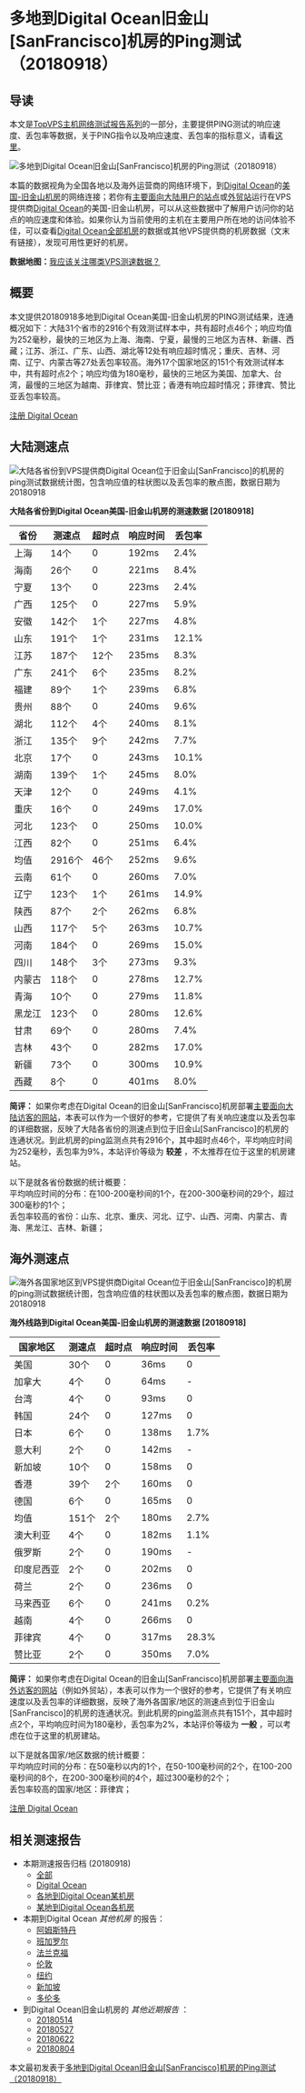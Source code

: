 #  多地到Digital Ocean旧金山[SanFrancisco]机房的Ping测试（20180918） 

## 导读

本文是[TopVPS主机网络测试报告系列](https://vps123.top/pingtest)的一部分，主要提供PING测试的响应速度、丢包率等数据，关于PING指令以及响应速度、丢包率的指标意义，请看[这里](https://vps123.top/what-is-ping.html)。

![多地到Digital Ocean旧金山\[SanFrancisco\]机房的Ping测试（20180918）](/images/thumbnails/to_do_SanFrancisco.png)

本篇的数据视角为全国各地以及海外运营商的网络环境下，到[Digital Ocean](https://vps123.top/go/do)的[美国-旧金山机房](https://vps123.top/digitalocean-facilities.html#sanfrancisco)的网络连接；若你有[主要面向大陆用户的站点](https://vps123.top/website-for-mainland-users.html)或[外贸站](https://vps123.top/website-for-internation-trade.html)运行在VPS提供商[Digital Ocean](https://vps123.top/go/do)的美国-旧金山机房，可以从这些数据中了解用户访问你的站点的响应速度和体验。如果你认为当前使用的主机在主要用户所在地的访问体验不佳，可以查看[Digital Ocean全部机房](/digitalocean/isp/china/20180918-digitalocean-isp-china.md)的数据或其他VPS提供商的机房数据（文末有链接），发现可用性更好的机房。

**数据地图：**[我应该关注哪类VPS测速数据？](https://vps123.top/find-pingtest-data-you-need.html)

## 概要

本文提供20180918多地到Digital Ocean美国-旧金山机房的PING测试结果，连通概况如下：大陆31个省市的2916个有效测试样本中，共有超时点46个；响应均值为252毫秒，最快的三地区为上海、海南、宁夏，最慢的三地区为吉林、新疆、西藏；江苏、浙江、广东、山西、湖北等12处有响应超时情况；重庆、吉林、河南、辽宁、内蒙古等27处丢包率较高。海外17个国家地区的151个有效测试样本中，共有超时点2个；响应均值为180毫秒，最快的三地区为美国、加拿大、台湾，最慢的三地区为越南、菲律宾、赞比亚；香港有响应超时情况；菲律宾、赞比亚丢包率较高。

[注册 Digital Ocean](https://vps123.top/go/do/_btn1)

## 大陆测速点

![大陆各省份到VPS提供商Digital Ocean位于旧金山\[SanFrancisco\]的机房的ping测试数据统计图，包含响应值的柱状图以及丢包率的散点图，数据日期为20180918](/images/pingtests/do_20180918/plot_idc_do_usa-sanfrancisco_20180918_mainland.png)

**大陆各省份到Digital Ocean美国-旧金山机房的测速数据 [20180918]**

省份 | 测速点 | 超时点 | 响应时间 | 丢包率  
---|---|---|---|---  
上海 | 14个 | 0 | 192ms | 2.4%  
海南 | 26个 | 0 | 221ms | 8.4%  
宁夏 | 13个 | 0 | 223ms | 2.4%  
广西 | 125个 | 0 | 227ms | 5.9%  
安徽 | 142个 | 1个 | 227ms | 4.8%  
山东 | 191个 | 1个 | 231ms | 12.1%  
江苏 | 187个 | 12个 | 235ms | 8.3%  
广东 | 241个 | 6个 | 235ms | 8.2%  
福建 | 89个 | 1个 | 239ms | 6.8%  
贵州 | 88个 | 0 | 240ms | 9.6%  
湖北 | 112个 | 4个 | 240ms | 8.1%  
浙江 | 135个 | 9个 | 242ms | 7.7%  
北京 | 17个 | 0 | 243ms | 10.1%  
湖南 | 139个 | 1个 | 245ms | 8.0%  
天津 | 12个 | 0 | 249ms | 4.1%  
重庆 | 16个 | 0 | 249ms | 17.0%  
河北 | 123个 | 0 | 250ms | 10.0%  
江西 | 82个 | 0 | 251ms | 6.4%  
均值 | 2916个 | 46个 | 252ms | 9.6%  
云南 | 61个 | 0 | 260ms | 7.0%  
辽宁 | 123个 | 1个 | 261ms | 14.9%  
陕西 | 87个 | 2个 | 262ms | 6.8%  
山西 | 117个 | 5个 | 263ms | 10.7%  
河南 | 184个 | 0 | 269ms | 15.0%  
四川 | 148个 | 3个 | 273ms | 9.3%  
内蒙古 | 118个 | 0 | 278ms | 12.7%  
青海 | 10个 | 0 | 279ms | 11.8%  
黑龙江 | 123个 | 0 | 280ms | 12.6%  
甘肃 | 69个 | 0 | 280ms | 7.4%  
吉林 | 43个 | 0 | 282ms | 17.0%  
新疆 | 73个 | 0 | 300ms | 10.9%  
西藏 | 8个 | 0 | 401ms | 8.0%  
  
**简评：** 如果你考虑在Digital Ocean的旧金山[SanFrancisco]机房部署[主要面向大陆访客的网站](website-for-mainland-users.html)，本表可以作为一个很好的参考，它提供了有关响应速度以及丢包率的详细数据，反映了大陆各省份的测速点到位于旧金山[SanFrancisco]的机房的连通状况。到此机房的ping监测点共有2916个，其中超时点46个，平均响应时间为252毫秒，丢包率为9%，本站评价等级为 **较差** ，不太推荐在位于这里的机房建站。

以下是就各省份数据的统计概要：  
平均响应时间的分布：在100-200毫秒间的1个，在200-300毫秒间的29个，超过300毫秒的1个；  
丢包率较高的省份：山东、北京、重庆、河北、辽宁、山西、河南、内蒙古、青海、黑龙江、吉林、新疆；

## 海外测速点

![海外各国家地区到VPS提供商Digital Ocean位于旧金山\[SanFrancisco\]的机房的ping测试数据统计图，包含响应值的柱状图以及丢包率的散点图，数据日期为20180918](/images/pingtests/do_20180918/plot_idc_do_usa-sanfrancisco_20180918_overseas.png)

**海外线路到Digital Ocean美国-旧金山机房的测速数据 [20180918]**

国家地区 | 测速点 | 超时点 | 响应时间 | 丢包率  
---|---|---|---|---  
美国 | 30个 | 0 | 36ms | 0  
加拿大 | 4个 | 0 | 64ms | -  
台湾 | 4个 | 0 | 93ms | 0  
韩国 | 24个 | 0 | 127ms | 0  
日本 | 6个 | 0 | 138ms | 1.7%  
意大利 | 2个 | 0 | 142ms | -  
新加坡 | 10个 | 0 | 158ms | 0  
香港 | 39个 | 2个 | 160ms | 0  
德国 | 6个 | 0 | 165ms | 0  
均值 | 151个 | 2个 | 180ms | 2.7%  
澳大利亚 | 4个 | 0 | 182ms | 1.1%  
俄罗斯 | 2个 | 0 | 190ms | -  
印度尼西亚 | 2个 | 0 | 202ms | 0  
荷兰 | 2个 | 0 | 236ms | 0  
马来西亚 | 6个 | 0 | 241ms | 0.2%  
越南 | 4个 | 0 | 266ms | 0  
菲律宾 | 4个 | 0 | 317ms | 28.3%  
赞比亚 | 2个 | 0 | 350ms | 7.0%  
  
**简评：** 如果你考虑在Digital Ocean的旧金山[SanFrancisco]机房部署[主要面向海外访客的网站](https://vps123.top/website-for-internation-trade.html)（例如外贸站），本表可以作为一个很好的参考，它提供了有关响应速度以及丢包率的详细数据，反映了海外各国家/地区的测速点到位于旧金山[SanFrancisco]的机房的连通状况。到此机房的ping监测点共有151个，其中超时点2个，平均响应时间为180毫秒，丢包率为2%，本站评价等级为 **一般** ，可以考虑在位于这里的机房建站。

以下是就各国家/地区数据的统计概要：  
平均响应时间的分布：在50毫秒以内的1个，在50-100毫秒间的2个，在100-200毫秒间的8个，在200-300毫秒间的4个，超过300毫秒的2个；  
丢包率较高的国家/地区：菲律宾；

[注册 Digital Ocean](https://vps123.top/go/do/_btn2)

## 相关测速报告

  * 本期测速报告归档 (20180918) 
    * [全部](https://vps123.top/pingtests/20180918 "本期各VPS提供商全部测速报告")
    * [Digital Ocean](https://vps123.top/pingtests/idc-digitalocean/20180918 "本期Digital Ocean的全部测速报告")
    * [各地到Digital Ocean某机房](https://vps123.top/pingtests/idc-digitalocean/isp-global/20180918 "以Digital Ocean某机房为关注对象的视角，横向比较大陆各省份、海外各国家地区")
    * [某地到Digital Ocean各机房](https://vps123.top/pingtests/idc-digitalocean/facility-all/20180918 "以大陆某省份为关注对象的视角，横向比较Digital Ocean各机房")
  * 本期到Digital Ocean _其他机房_ 的报告： 
    * [阿姆斯特丹](/digitalocean/idc/amsterdam/20180918-digitalocean-idc-amsterdam.md "多地到Digital Ocean阿姆斯特丹机房的Ping测试 20180918")
    * [班加罗尔](/digitalocean/idc/bangalore/20180918-digitalocean-idc-bangalore.md "多地到Digital Ocean班加罗尔机房的Ping测试 20180918")
    * [法兰克福](/digitalocean/idc/frankfurt/20180918-digitalocean-idc-frankfurt.md "多地到Digital Ocean法兰克福机房的Ping测试 20180918")
    * [伦敦](/digitalocean/idc/london/20180918-digitalocean-idc-london.md "多地到Digital Ocean伦敦机房的Ping测试 20180918")
    * [纽约](/digitalocean/idc/newyork/20180918-digitalocean-idc-newyork.md "多地到Digital Ocean纽约机房的Ping测试 20180918")
    * [新加坡](/digitalocean/idc/singapore/20180918-digitalocean-idc-singapore.md "多地到Digital Ocean新加坡机房的Ping测试 20180918")
    * [多伦多](/digitalocean/idc/toronto/20180918-digitalocean-idc-toronto.md "多地到Digital Ocean多伦多机房的Ping测试 20180918")
  * 到Digital Ocean旧金山机房的 _其他近期报告_ ： 
    * [20180514](/digitalocean/idc/sanfrancisco/20180514-digitalocean-idc-sanfrancisco.md "多地到Digital Ocean旧金山机房的Ping测试 20180514")
    * [20180527](/digitalocean/idc/sanfrancisco/20180527-digitalocean-idc-sanfrancisco.md "多地到Digital Ocean旧金山机房的Ping测试 20180527")
    * [20180622](/digitalocean/idc/sanfrancisco/20180622-digitalocean-idc-sanfrancisco.md "多地到Digital Ocean旧金山机房的Ping测试 20180622")
    * [20180804](/digitalocean/idc/sanfrancisco/20180804-digitalocean-idc-sanfrancisco.md "多地到Digital Ocean旧金山机房的Ping测试 20180804")



本文最初发表于[多地到Digital Ocean旧金山[SanFrancisco]机房的Ping测试（20180918）](https://vps123.top/pingtest/20180918-digitalocean-idc-sanfrancisco.html)
